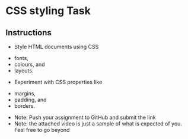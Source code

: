 # CSS styling Task

## Instructions
* Style HTML documents using CSS 
- fonts, 	
- colours, and 
- layouts.
* Experiment with CSS properties like 
- margins, 
- padding, and 
- borders.
* Note: Push your assignment to GitHub and submit the link
* Note: the attached video is just a sample of what is expected of you. Feel free to go beyond